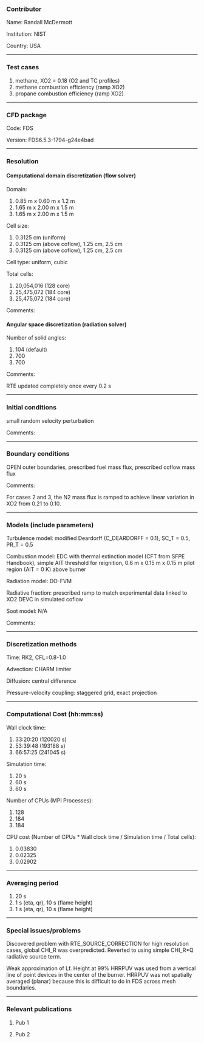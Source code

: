 
### Contributor
Name: Randall McDermott

Institution: NIST

Country: USA

------------------

### Test cases

1. methane, XO2 = 0.18 (O2 and TC profiles)
2. methane combustion efficiency (ramp XO2)
3. propane combustion efficiency (ramp XO2)

------------------

### CFD package
Code: FDS

Version: FDS6.5.3-1794-g24e4bad

------------------

### Resolution

#### Computational domain discretization (flow solver)
Domain:

1. 0.85 m x 0.60 m x 1.2 m
2. 1.65 m x 2.00 m x 1.5 m
3. 1.65 m x 2.00 m x 1.5 m

Cell size:

1. 0.3125 cm (uniform)
2. 0.3125 cm (above coflow), 1.25 cm, 2.5 cm
2. 0.3125 cm (above coflow), 1.25 cm, 2.5 cm

Cell type: uniform, cubic

Total cells:

1. 20,054,016 (128 core)
2. 25,475,072 (184 core)
3. 25,475,072 (184 core)

Comments:

#### Angular space discretization (radiation solver)
Number of solid angles:

1. 104 (default)
2. 700
3. 700

Comments:

RTE updated completely once every 0.2 s

------------------

### Initial conditions

small random velocity perturbation

Comments:

------------------

### Boundary conditions
OPEN outer boundaries, prescribed fuel mass flux, prescribed coflow mass flux

Comments:

For cases 2 and 3, the N2 mass flux is ramped to achieve linear variation in XO2 from 0.21 to 0.10.

------------------

### Models (include parameters)

Turbulence model: modified Deardorff (C_DEARDORFF = 0.1), SC_T = 0.5, PR_T = 0.5

Combustion model: EDC with thermal extinction model (CFT from SFPE Handbook), simple AIT threshold for reignition, 0.6 m x 0.15 m x 0.15 m pilot region (AIT = 0 K) above burner

Radiation model: DO-FVM

Radiative fraction: prescribed ramp to match experimental data linked to XO2 DEVC in simulated coflow

Soot model: N/A

Comments:

------------------

### Discretization methods
Time: RK2, CFL=0.8-1.0

Advection: CHARM limiter

Diffusion: central difference

Pressure-velocity coupling: staggered grid, exact projection

------------------

### Computational Cost (hh:mm:ss)
Wall clock time:
1. 33:20:20 (120020 s)
2. 53:39:48 (193188 s)
3. 66:57:25 (241045 s)

Simulation time:
1. 20 s
2. 60 s
3. 60 s

Number of CPUs (MPI Processes):
1. 128
2. 184
3. 184

CPU cost (Number of CPUs * Wall clock time / Simulation time / Total cells):
1. 0.03830
2. 0.02325
3. 0.02902

------------------

### Averaging period
1. 20 s
2. 1 s (eta, qr), 10 s (flame height)
3. 1 s (eta, qr), 10 s (flame height)

------------------

### Special issues/problems

Discovered problem with RTE_SOURCE_CORRECTION for high resolution cases, global CHI_R was overpredicted.  Reverted to using simple CHI_R*Q radiative source term.

Weak approximation of Lf.  Height at 99% HRRPUV was used from a vertical line of point devices in the center of the burner. HRRPUV was not spatially averaged (planar) because this is difficult to do in FDS across mesh boundaries.

------------------

### Relevant publications
1. Pub 1

2. Pub 2
